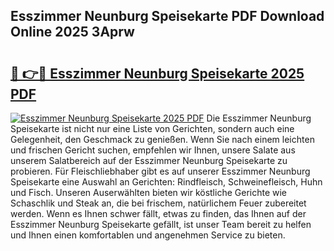 ## Esszimmer Neunburg Speisekarte PDF Download Online 2025 3Aprw

# <h2><a href="http://gc5gsxs.nevu.top/?p=Esszimmer+Neunburg+Speisekarte">🔗 👉🔴 Esszimmer Neunburg Speisekarte 2025 PDF</a></h2>

[![Esszimmer Neunburg Speisekarte 2025 PDF](https://i.imgur.com/dBaPXMq.png)](http://gc5gsxs.nevu.top/?p=Esszimmer+Neunburg+Speisekarte)
Die Esszimmer Neunburg Speisekarte ist nicht nur eine Liste von Gerichten, sondern auch eine Gelegenheit, den Geschmack zu genießen. Wenn Sie nach einem leichten und frischen Gericht suchen, empfehlen wir Ihnen, unsere Salate aus unserem Salatbereich auf der Esszimmer Neunburg Speisekarte zu probieren. Für Fleischliebhaber gibt es auf unserer Esszimmer Neunburg Speisekarte eine Auswahl an Gerichten: Rindfleisch, Schweinefleisch, Huhn und Fisch. Unseren Auserwählten bieten wir köstliche Gerichte wie Schaschlik und Steak an, die bei frischem, natürlichem Feuer zubereitet werden. Wenn es Ihnen schwer fällt, etwas zu finden, das Ihnen auf der Esszimmer Neunburg Speisekarte gefällt, ist unser Team bereit zu helfen und Ihnen einen komfortablen und angenehmen Service zu bieten.
